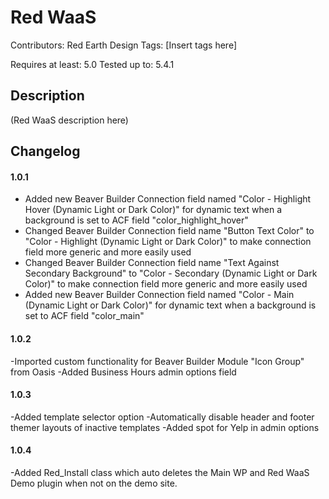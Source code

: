 # Red WaaS

Contributors: Red Earth Design
Tags: [Insert tags here]

Requires at least: 5.0
Tested up to: 5.4.1

## Description

(Red WaaS description here)

## Changelog

#### 1.0.1
- Added new Beaver Builder Connection field named "Color - Highlight Hover (Dynamic Light or Dark Color)" for dynamic text when a background is set to ACF field "color_highlight_hover"
- Changed Beaver Builder Connection field name "Button Text Color" to "Color - Highlight (Dynamic Light or Dark Color)" to make connection field more generic and more easily used
- Changed Beaver Builder Connection field name "Text Against Secondary Background" to "Color - Secondary (Dynamic Light or Dark Color)" to make connection field more generic and more easily used
- Added new Beaver Builder Connection field named "Color - Main (Dynamic Light or Dark Color)" for dynamic text when a background is set to ACF field "color_main"

#### 1.0.2
-Imported custom functionality for Beaver Builder Module "Icon Group" from Oasis
-Added Business Hours admin options field

#### 1.0.3
-Added template selector option
-Automatically disable header and footer themer layouts of inactive templates
-Added spot for Yelp in admin options

#### 1.0.4
-Added Red_Install class which auto deletes the Main WP and Red WaaS Demo plugin when not on the demo site.
